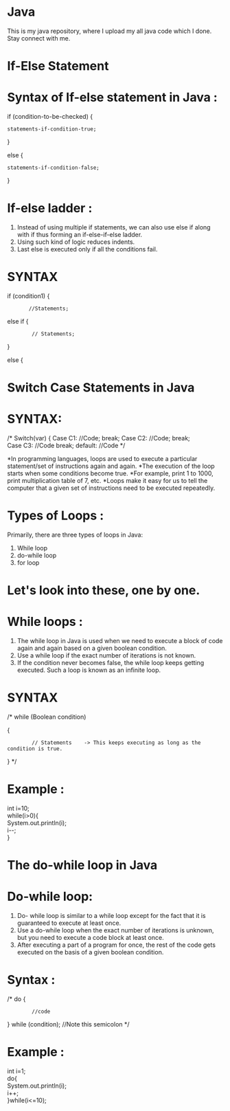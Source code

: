 # Java
This is my java repository, where I upload my all java code which I done. Stay connect with me.

# If-Else Statement
# Syntax of If-else statement in Java :

if (condition-to-be-checked) {

	statements-if-condition-true;
 
}

else {

	statements-if-condition-false;
 
} 


# If-else ladder : 
1) Instead of using multiple if statements, we can also use else if along with if thus forming an if-else-if-else ladder.
2) Using such kind of logic reduces indents.
3) Last else is executed only if all the conditions fail.
# SYNTAX
 if (condition1) {

           //Statements;
else if {
 
            // Statements;

 }

 else {

# Switch Case Statements in Java
# SYNTAX:
/*
Switch(var) {
 	Case C1:
 		//Code;	
 		break;
 	Case C2:
 		//Code;
 		break;	
 	Case C3:
		//Code
		break;
	default:
		//Code
*/

*In programming languages, loops are used to execute a particular statement/set of instructions again and again.
*The execution of the loop starts when some conditions become true.
*For example, print 1 to 1000, print multiplication table of 7, etc.
*Loops make it easy for us to tell the computer that a given set of instructions need to be executed repeatedly.

# Types of Loops :
Primarily, there are three types of loops in Java:

1) While loop
2) do-while loop
3) for loop
# Let's look into these, one by one.

# While loops :
1) The while loop in Java is used when we need to execute a block of code again and again based on a given boolean condition.
2) Use a while loop if the exact number of iterations is not known.
3) If the condition never becomes false, the while loop keeps getting executed. Such a loop is known as an infinite loop.

# SYNTAX
/*
while (Boolean condition)

{

            // Statements    -> This keeps executing as long as the condition is true.

}
*/

# Example : 
int i=10;  
while(i>0){  
System.out.println(i);  
i--;  
}  

# The do-while loop in Java

# Do-while loop:
1) Do- while loop is similar to a while loop except for the fact that it is guaranteed to execute at least once.
2) Use a do-while loop when the exact number of iterations is unknown, but you need to execute a code block at least once.
3) After executing a part of a program for once, the rest of the code gets executed on the basis of a given boolean condition.

# Syntax :
/* do {

            //code

} while (condition);            //Note this semicolon */

# Example : 
int i=1;  
do{  
System.out.println(i);  
i++;  
}while(i<=10); 
